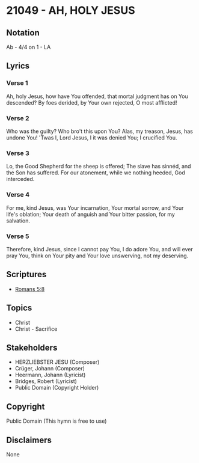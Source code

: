 # 21049 - AH, HOLY JESUS

## Notation

Ab - 4/4 on 1 - LA

## Lyrics

### Verse 1

Ah, holy Jesus, how have You offended, that mortal judgment has on You descended? By foes derided, by Your own rejected, O most afflicted!

### Verse 2

Who was the guilty? Who bro't this upon You? Alas, my treason, Jesus, has undone You! 'Twas I, Lord Jesus, I it was denied You; I crucified You.

### Verse 3

Lo, the Good Shepherd for the sheep is offered; The slave has sinnéd, and the Son has suffered. For our atonement, while we nothing heeded, God interceded.

### Verse 4

For me, kind Jesus, was Your incarnation, Your mortal sorrow, and Your life's oblation; Your death of anguish and Your bitter passion, for my salvation.

### Verse 5

Therefore, kind Jesus, since I cannot pay You, I do adore You, and will ever pray You, think on Your pity and Your love unswerving, not my deserving.


## Scriptures

- [Romans 5:8](https://www.biblegateway.com/passage/?search=Romans%205%3A8)

## Topics

- Christ
- Christ - Sacrifice

## Stakeholders

- HERZLIEBSTER JESU (Composer)
- Crüger, Johann (Composer)
- Heermann, Johann (Lyricist)
- Bridges, Robert (Lyricist)
- Public Domain (Copyright Holder)

## Copyright

Public Domain
(This hymn is free to use)

## Disclaimers

None

